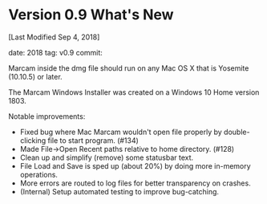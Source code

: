# Version 0.9 What's New

[Last Modified Sep 4, 2018]

date: 2018 
tag: v0.9
commit: 

Marcam inside the dmg file should run on any Mac OS X that is Yosemite (10.10.5) or later.

The Marcam Windows Installer was created on a Windows 10 Home version 1803.

Notable improvements:
* Fixed bug where Mac Marcam wouldn't open file properly by double-clicking
  file to start program. (#134)
* Made File-\>Open Recent paths relative to home directory. (#128)
* Clean up and simplify (remove) some statusbar text. 
* File Load and Save is sped up (about 20%) by doing more in-memory operations.
* More errors are routed to log files for better transparency on crashes.
* (Internal) Setup automated testing to improve bug-catching.
